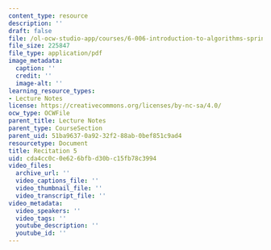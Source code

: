 ```yaml
---
content_type: resource
description: ''
draft: false
file: /ol-ocw-studio-app/courses/6-006-introduction-to-algorithms-spring-2020/cda4cc0c0e626bfbd30bc15fb78c3994_MIT6_006S20_r05.pdf
file_size: 225847
file_type: application/pdf
image_metadata:
  caption: ''
  credit: ''
  image-alt: ''
learning_resource_types:
- Lecture Notes
license: https://creativecommons.org/licenses/by-nc-sa/4.0/
ocw_type: OCWFile
parent_title: Lecture Notes
parent_type: CourseSection
parent_uid: 51ba9637-0a92-32f2-88ab-0bef851c9ad4
resourcetype: Document
title: Recitation 5
uid: cda4cc0c-0e62-6bfb-d30b-c15fb78c3994
video_files:
  archive_url: ''
  video_captions_file: ''
  video_thumbnail_file: ''
  video_transcript_file: ''
video_metadata:
  video_speakers: ''
  video_tags: ''
  youtube_description: ''
  youtube_id: ''
---
```

